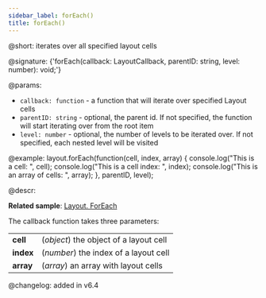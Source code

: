 ```yaml
---
sidebar_label: forEach()
title: forEach()
---          
```


@short: iterates over all specified layout cells

@signature: {'forEach(callback: LayoutCallback, parentID: string, level: number): void;'}

@params:
- `callback: function` - a function that will iterate over specified Layout cells
- `parentID: string` - optional, the parent id. If not specified, the function will start iterating over from the root item
- `level: number` - optional, the number of levels to be iterated over. If not specified, each nested level will be visited

@example:
layout.forEach(function(cell, index, array) {
    console.log("This is a cell: ", cell);
    console.log("This is a cell index: ", index);
    console.log("This is an array of cells: ", array);
}, parentID, level);

@descr:

**Related sample**: [Layout. ForEach](https://snippet.dhtmlx.com/9hfntqpy)

The callback function takes three parameters:

<table>
	<tbody>
        <tr>
			<td><b>cell</b></td>
			<td>(<i>object</i>) the object of a layout cell</td>
		</tr>
        <tr>
			<td><b>index</b></td>
			<td>(<i>number</i>) the index of a layout cell</td>
		</tr>
        <tr>
			<td><b>array</b></td>
			<td>(<i>array</i>) an array with layout cells</td>
		</tr>
    </tbody>
</table>

@changelog: added in v6.4
